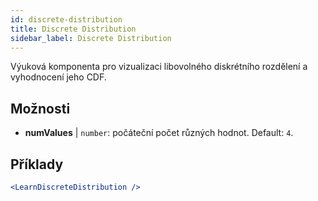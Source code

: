 ```yaml
---
id: discrete-distribution
title: Discrete Distribution
sidebar_label: Discrete Distribution
---
```


Výuková komponenta pro vizualizaci libovolného diskrétního rozdělení a vyhodnocení jeho CDF.

## Možnosti

* __numValues__ | `number`: počáteční počet různých hodnot. Default: `4`.


## Příklady

```jsx live
<LearnDiscreteDistribution />
```

